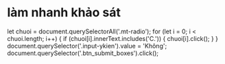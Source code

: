 # làm nhanh khảo sát

let chuoi = document.querySelectorAll('.mt-radio');
for (let i = 0; i < chuoi.length; i++) {
   if (chuoi[i].innerText.includes('C.')) {
       chuoi[i].click();
   }
}
document.querySelector('.input-ykien').value = 'Không';
document.querySelector('.btn_submit_boxes').click();
